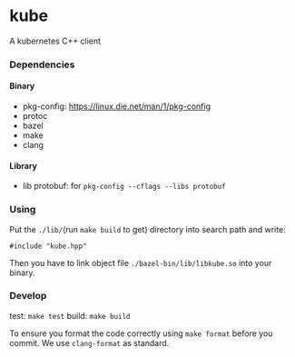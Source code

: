 # kube

A kubernetes C++ client

### Dependencies

#### Binary

- pkg-config: https://linux.die.net/man/1/pkg-config
- protoc
- bazel
- make
- clang

#### Library

- lib protobuf: for `pkg-config --cflags --libs protobuf`

### Using

Put the `./lib/`(run `make build` to get) directory into search path and write:
```
#include "kube.hpp"
```

Then you have to link object file `./bazel-bin/lib/libkube.so` into your binary.

### Develop

test: `make test`
build: `make build`

To ensure you format the code correctly using `make format` before you commit.
We use `clang-format` as standard.
